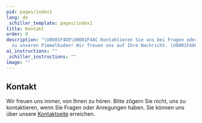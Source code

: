 ```yaml
---
pid: pages/index1
lang: de
_schiller_template: pages/index1
title: Kontakt
order: 0
description: "\U0001F4DE\U0001F4AC Kontaktieren Sie uns bei Fragen oder Anregungen
  zu unseren Pimmelbuden! Wir freuen uns auf Ihre Nachricht. \U0001F48C\U0001F442"
ai_instructions: ""
_schiller_instructions: ""
image: ""
---
```

## Kontakt

Wir freuen uns immer, von Ihnen zu hören. Bitte zögern Sie nicht, uns zu kontaktieren, wenn Sie Fragen oder Anregungen haben. Sie können uns über unsere [Kontaktseite](/pages/index1.de.html) erreichen.